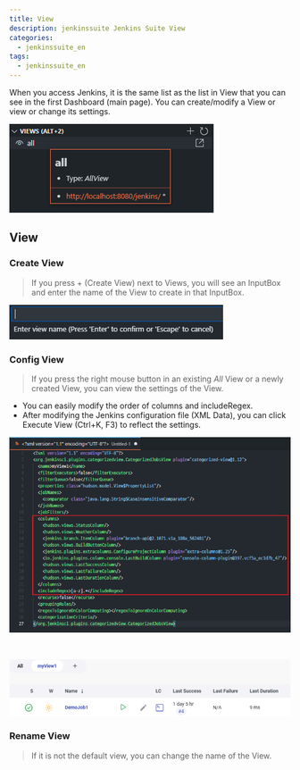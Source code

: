 ```yaml
---
title: View
description: jenkinssuite Jenkins Suite View
categories:
  - jenkinssuite_en
tags:
  - jenkinssuite_en
---
```


When you access Jenkins, it is the same list as the list in View that you can see in the first Dashboard (main page). You can create/modify a View or view or change its settings.

![View](/images/view/view_01.png)

## View

### Create View

> If you press + (Create View) next to Views, you will see an InputBox and enter the name of the View to create in that InputBox.

![CreateView](/images/view/view_02.png)

### Config View

> If you press the right mouse button in an existing *All* View or a newly created View, you can view the settings of the View.

* You can easily modify the order of columns and includeRegex.
* After modifying the Jenkins configuration file (XML Data), you can click Execute View (Ctrl+K, F3) to reflect the settings.

![GetConfig](/images/view/view_04_01.png)

<br />

![Jenkins_GetConfig](/images/view/view_04_02.png)

### Rename View

> If it is not the default view, you can change the name of the View.
